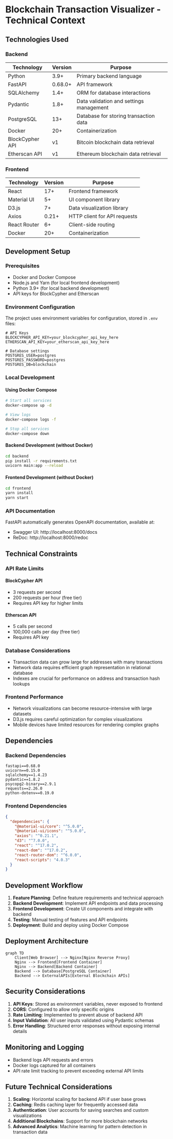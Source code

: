 # Blockchain Transaction Visualizer - Technical Context

## Technologies Used

### Backend

| Technology | Version | Purpose |
|------------|---------|---------|
| Python | 3.9+ | Primary backend language |
| FastAPI | 0.68.0+ | API framework |
| SQLAlchemy | 1.4+ | ORM for database interactions |
| Pydantic | 1.8+ | Data validation and settings management |
| PostgreSQL | 13+ | Database for storing transaction data |
| Docker | 20+ | Containerization |
| BlockCypher API | v1 | Bitcoin blockchain data retrieval |
| Etherscan API | v1 | Ethereum blockchain data retrieval |

### Frontend

| Technology | Version | Purpose |
|------------|---------|---------|
| React | 17+ | Frontend framework |
| Material UI | 5+ | UI component library |
| D3.js | 7+ | Data visualization library |
| Axios | 0.21+ | HTTP client for API requests |
| React Router | 6+ | Client-side routing |
| Docker | 20+ | Containerization |

## Development Setup

### Prerequisites

- Docker and Docker Compose
- Node.js and Yarn (for local frontend development)
- Python 3.9+ (for local backend development)
- API keys for BlockCypher and Etherscan

### Environment Configuration

The project uses environment variables for configuration, stored in `.env` files:

```
# API Keys
BLOCKCYPHER_API_KEY=your_blockcypher_api_key_here
ETHERSCAN_API_KEY=your_etherscan_api_key_here

# Database settings
POSTGRES_USER=postgres
POSTGRES_PASSWORD=postgres
POSTGRES_DB=blockchain
```

### Local Development

#### Using Docker Compose

```bash
# Start all services
docker-compose up -d

# View logs
docker-compose logs -f

# Stop all services
docker-compose down
```

#### Backend Development (without Docker)

```bash
cd backend
pip install -r requirements.txt
uvicorn main:app --reload
```

#### Frontend Development (without Docker)

```bash
cd frontend
yarn install
yarn start
```

### API Documentation

FastAPI automatically generates OpenAPI documentation, available at:
- Swagger UI: http://localhost:8000/docs
- ReDoc: http://localhost:8000/redoc

## Technical Constraints

### API Rate Limits

#### BlockCypher API
- 3 requests per second
- 200 requests per hour (free tier)
- Requires API key for higher limits

#### Etherscan API
- 5 calls per second
- 100,000 calls per day (free tier)
- Requires API key

### Database Considerations

- Transaction data can grow large for addresses with many transactions
- Network data requires efficient graph representation in relational database
- Indexes are crucial for performance on address and transaction hash lookups

### Frontend Performance

- Network visualizations can become resource-intensive with large datasets
- D3.js requires careful optimization for complex visualizations
- Mobile devices have limited resources for rendering complex graphs

## Dependencies

### Backend Dependencies

```
fastapi==0.68.0
uvicorn==0.15.0
sqlalchemy==1.4.23
pydantic==1.8.2
psycopg2-binary==2.9.1
requests==2.26.0
python-dotenv==0.19.0
```

### Frontend Dependencies

```json
{
  "dependencies": {
    "@material-ui/core": "^5.0.0",
    "@material-ui/icons": "^5.0.0",
    "axios": "^0.21.1",
    "d3": "^7.0.0",
    "react": "^17.0.2",
    "react-dom": "^17.0.2",
    "react-router-dom": "^6.0.0",
    "react-scripts": "4.0.3"
  }
}
```

## Development Workflow

1. **Feature Planning**: Define feature requirements and technical approach
2. **Backend Development**: Implement API endpoints and data processing
3. **Frontend Development**: Create UI components and integrate with backend
4. **Testing**: Manual testing of features and API endpoints
5. **Deployment**: Build and deploy using Docker Compose

## Deployment Architecture

```mermaid
graph TD
    Client[Web Browser] --> Nginx[Nginx Reverse Proxy]
    Nginx --> Frontend[Frontend Container]
    Nginx --> Backend[Backend Container]
    Backend --> Database[PostgreSQL Container]
    Backend --> ExternalAPIs[External Blockchain APIs]
```

## Security Considerations

1. **API Keys**: Stored as environment variables, never exposed to frontend
2. **CORS**: Configured to allow only specific origins
3. **Rate Limiting**: Implemented to prevent abuse of backend API
4. **Input Validation**: All user inputs validated using Pydantic schemas
5. **Error Handling**: Structured error responses without exposing internal details

## Monitoring and Logging

- Backend logs API requests and errors
- Docker logs captured for all containers
- API rate limit tracking to prevent exceeding external API limits

## Future Technical Considerations

1. **Scaling**: Horizontal scaling for backend API if user base grows
2. **Caching**: Redis caching layer for frequently accessed data
3. **Authentication**: User accounts for saving searches and custom visualizations
4. **Additional Blockchains**: Support for more blockchain networks
5. **Advanced Analytics**: Machine learning for pattern detection in transaction data
